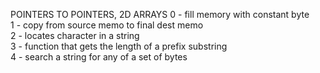 POINTERS TO POINTERS, 2D ARRAYS
0 - fill memory with constant byte <br />
1 - copy from source memo to final dest memo <br />
2 - locates character in a string <br />
3 - function that gets the length of a prefix substring <br />
4 - search a string for any of a set of bytes <br />
